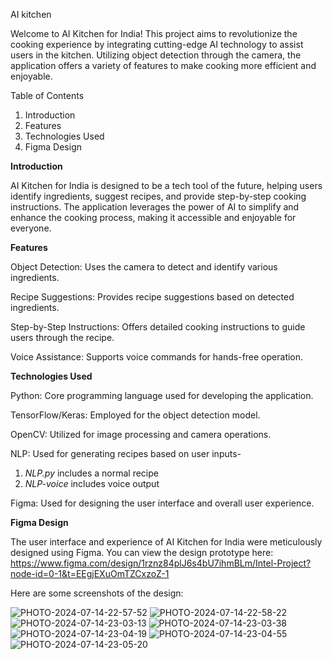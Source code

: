 AI kitchen

Welcome to AI Kitchen for India! This project aims to revolutionize the cooking experience by integrating cutting-edge AI technology to assist users in the kitchen. Utilizing object detection through the camera, the application offers a variety of features to make cooking more efficient and enjoyable.

Table of Contents

1. Introduction
2. Features
3. Technologies Used
4. Figma Design


**Introduction**

AI Kitchen for India is designed to be a tech tool of the future, helping users identify ingredients, suggest recipes, and provide step-by-step cooking instructions. The application leverages the power of AI to simplify and enhance the cooking process, making it accessible and enjoyable for everyone.

**Features**

Object Detection: Uses the camera to detect and identify various ingredients.

Recipe Suggestions: Provides recipe suggestions based on detected ingredients.

Step-by-Step Instructions: Offers detailed cooking instructions to guide users through the recipe.

Voice Assistance: Supports voice commands for hands-free operation.


**Technologies Used**

Python: Core programming language used for developing the application.

TensorFlow/Keras: Employed for the object detection model.

OpenCV: Utilized for image processing and camera operations.

NLP: Used for generating recipes based on user inputs-
1. _NLP.py_ includes a normal recipe
2. _NLP-voice_ includes voice output 


Figma: Used for designing the user interface and overall user experience.

**Figma Design**

The user interface and experience of AI Kitchen for India were meticulously designed using Figma. You can view the design prototype here:
https://www.figma.com/design/1rznz84plJ6s4bU7ihmBLm/Intel-Project?node-id=0-1&t=EEgjEXuOmTZCxzoZ-1

Here are some screenshots of the design:

![PHOTO-2024-07-14-22-57-52](https://github.com/user-attachments/assets/9717fd24-469f-4d8f-bba2-2cc4d4c959b0)
![PHOTO-2024-07-14-22-58-22](https://github.com/user-attachments/assets/d99f5a60-4139-4715-ae77-89848cb99463)
![PHOTO-2024-07-14-23-03-13](https://github.com/user-attachments/assets/ad748f75-a044-49d3-b96d-08835def6c44)
![PHOTO-2024-07-14-23-03-38](https://github.com/user-attachments/assets/597b9d50-0bdb-4f4c-a42e-d26cee10cbc3)
![PHOTO-2024-07-14-23-04-19](https://github.com/user-attachments/assets/a30023a0-73b6-414d-9dd7-58a68372b563)
![PHOTO-2024-07-14-23-04-55](https://github.com/user-attachments/assets/8632b87a-0d27-4d02-a0ce-2b41316a7d66)
![PHOTO-2024-07-14-23-05-20](https://github.com/user-attachments/assets/7f91110d-e5ca-4094-811d-c1f5d3d28d51)






